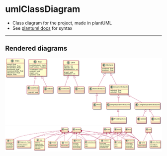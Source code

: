 # umlClassDiagram
* Class diagram for the project, made in plantUML
* See [plantuml docs](https://plantuml.com/class-diagram) for syntax
---------------
## Rendered diagrams
![main.png](main.png)
![Entity-Component-Systems.txt.png](Entity-Component-Systems.txt.png)
